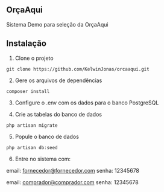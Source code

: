 ## OrçaAqui

Sistema Demo para seleção da OrçaAqui

## Instalação

1.  Clone o projeto

```shell
git clone https://github.com/KelwinJonas/orcaaqui.git
```

2.  Gere os arquivos de dependências

```shell
composer install
```

3.  Configure o .env com os dados para o banco PostgreSQL

4.  Crie as tabelas do banco de dados

```
php artisan migrate
```

5. Popule o banco de dados

```
php artisan db:seed
```

6. Entre no sistema com:

email: fornecedor@fornecedor.com
senha: 12345678

email: comprador@comprador.com
senha: 12345678
